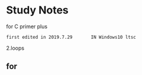 # Study Notes

for C primer plus

    first edited in 2019.7.29       IN Windows10 ltsc

2.loops

## for
